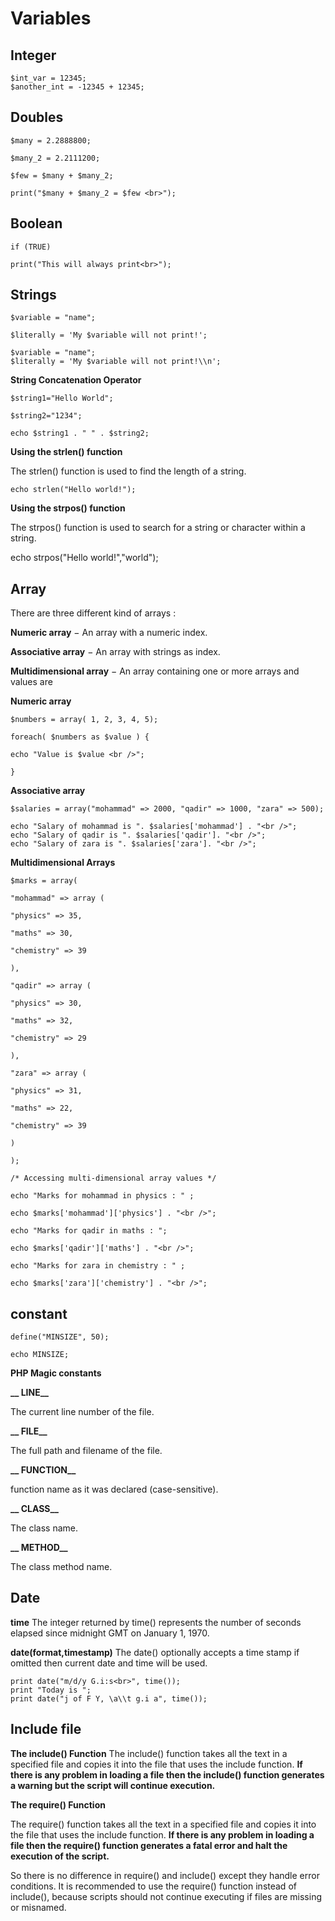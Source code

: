 

# Variables

## Integer

    $int_var = 12345;
    $another_int = -12345 + 12345;


## Doubles

    $many = 2.2888800;
    
    $many_2 = 2.2111200;
    
    $few = $many + $many_2;
    
    print("$many + $many_2 = $few <br>");



## Boolean



    if (TRUE)
    
    print("This will always print<br>");


## Strings

    $variable = "name";
    
    $literally = 'My $variable will not print!';

    $variable = "name";
    $literally = 'My $variable will not print!\\n';
**String Concatenation Operator**



    $string1="Hello World";
    
    $string2="1234";
    
    echo $string1 . " " . $string2;


**Using the strlen() function**

The strlen() function is used to find the length of a string.

    echo strlen("Hello world!");


**Using the strpos() function**

The strpos() function is used to search for a string or character within a string.


echo strpos("Hello world!","world");

## Array
There are three different kind of arrays :

**Numeric array** − An array with a numeric index.

**Associative array** − An array with strings as index. 

**Multidimensional array** − An array containing one or more arrays and values are

**Numeric array**

    $numbers = array( 1, 2, 3, 4, 5);
    
    foreach( $numbers as $value ) {
    
    echo "Value is $value <br />";
    
    }
**Associative array**

    $salaries = array("mohammad" => 2000, "qadir" => 1000, "zara" => 500);
    
    echo "Salary of mohammad is ". $salaries['mohammad'] . "<br />";
    echo "Salary of qadir is ". $salaries['qadir']. "<br />";
    echo "Salary of zara is ". $salaries['zara']. "<br />";
**Multidimensional Arrays**

    $marks = array(
    
    "mohammad" => array (
    
    "physics" => 35,
    
    "maths" => 30,
    
    "chemistry" => 39
    
    ),
    
    "qadir" => array (
    
    "physics" => 30,
    
    "maths" => 32,
    
    "chemistry" => 29
    
    ),
    
    "zara" => array (
    
    "physics" => 31,
    
    "maths" => 22,
    
    "chemistry" => 39
    
    )
    
    );
    
    /* Accessing multi-dimensional array values */
    
    echo "Marks for mohammad in physics : " ;
    
    echo $marks['mohammad']['physics'] . "<br />";
    
    echo "Marks for qadir in maths : ";
    
    echo $marks['qadir']['maths'] . "<br />";
    
    echo "Marks for zara in chemistry : " ;
    
    echo $marks['zara']['chemistry'] . "<br />";

## constant


    define("MINSIZE", 50);
    
    echo MINSIZE;

**PHP Magic constants**

**__ LINE__**

The current line number of the file.

**__ FILE__**

The full path and filename of the file. 

**__ FUNCTION__**

function name as it was declared (case-sensitive).


**__ CLASS__**

The class name.

**__ METHOD__**

The class method name. 

## Date
**time**
The integer returned by time() represents the number of seconds elapsed since midnight GMT on January 1, 1970.

**date(format,timestamp)**
The date() optionally accepts a time stamp if omitted then current date and
time will be used. 

    print date("m/d/y G.i:s<br>", time());
    print "Today is ";
    print date("j of F Y, \a\\t g.i a", time());

## Include file

**The include() Function**
The include() function takes all the text in a specified file and copies
it into the file that uses the include function. **If there is any problem
in loading a file then the include() function generates a warning but the
script will continue execution.**

**The require() Function**

The require() function takes all the text in a specified file and copies it into the file that uses the include function. **If there is any problem in loading a file then the require() function generates a fatal error and halt the execution of the script.**

So there is no difference in require() and include() except they handle error
conditions. It is recommended to use the require() function instead of include(), because scripts should not continue executing if files are missing or misnamed.

